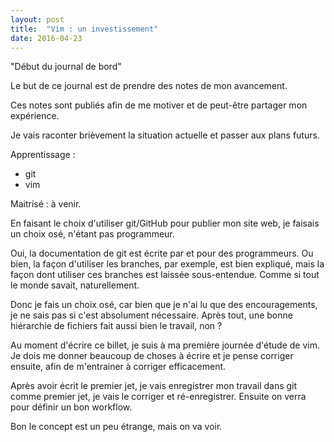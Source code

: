 ```yaml
---
layout: post
title:  "Vim : un investissement" 
date: 2016-04-23
---
```

"Début du journal de bord"

Le but de ce journal est de prendre des notes de mon avancement. 

Ces notes sont publiés afin de me motiver et de peut-être partager mon expérience.

Je vais raconter brièvement la situation actuelle et passer aux plans futurs.

Apprentissage :

* git
* vim

Maitrisé : à venir.  

En faisant le choix d'utiliser git/GitHub pour publier mon site web,
je faisais un choix osé, n'étant pas programmeur.

Oui, la documentation de git est écrite par et pour des programmeurs.
Ou bien, la façon d'utiliser les branches, par exemple, est bien expliqué,
mais la façon dont utiliser ces branches est laissée
sous-entendue. Comme si tout le monde savait, naturellement.  

Donc je fais un choix osé, car bien que je n'ai lu que des
encouragements, je ne sais pas si c'est absolument nécessaire.
Après tout, une bonne hiérarchie de fichiers fait aussi bien le
travail, non ? 

Au moment d'écrire ce billet, je suis à ma première journée
d'étude de vim. Je dois me donner beaucoup de choses à écrire et
je pense corriger ensuite, afin de m'entrainer à corriger
efficacement.

Après avoir écrit le premier jet, je vais enregistrer mon travail
dans git comme premier jet, je vais le corriger et ré-enregistrer.
Ensuite on verra pour définir un bon workflow.

Bon le concept est un peu étrange, mais on va voir. 
